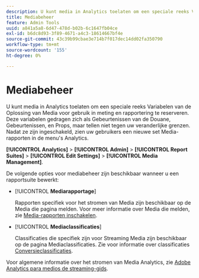 ```yaml
---
description: U kunt media in Analytics toelaten om een speciale reeks Variabelen van de Oplossing van Media voor gebruik in meting en rapportering te reserveren.
title: Mediabeheer
feature: Admin Tools
uuid: a841a5a8-6d47-478d-b02b-6c1647fb04ce
exl-id: b6dc8d93-3f89-4671-a4c3-18614667bf4e
source-git-commit: 43c39b99cbae3e714b7f017dec14dd02fa350790
workflow-type: tm+mt
source-wordcount: '155'
ht-degree: 0%

---
```


# Mediabeheer

U kunt media in Analytics toelaten om een speciale reeks Variabelen van de Oplossing van Media voor gebruik in meting en rapportering te reserveren. Deze variabelen gedragen zich als Gebeurtenissen van de Douane, Gebeurtenissen, en Props, maar tellen niet tegen uw veranderlijke grenzen. Nadat ze zijn ingeschakeld, zien uw gebruikers een nieuwe set Media-rapporten in de menu&#39;s Analytics.

**[!UICONTROL Analytics]** > **[!UICONTROL Admin]** > **[!UICONTROL Report Suites]** > **[!UICONTROL Edit Settings]** > **[!UICONTROL Media Management]**.

De volgende opties voor mediabeheer zijn beschikbaar wanneer u een rapportsuite bewerkt:

* [!UICONTROL **Mediarapportage**]

  Rapporten specifiek voor het stromen van Media zijn beschikbaar op de Media die pagina melden. Voor meer informatie over Media die melden, zie [Media-rapporten inschakelen](https://experienceleague.adobe.com/docs/media-analytics/using/media-reports/media-reports-enable.html).

* [!UICONTROL **Mediaclassificaties**]

  Classificaties die specifiek zijn voor Streaming Media zijn beschikbaar op de pagina Mediaclassificaties. Zie voor informatie over classificaties [Conversieclassificaties](/help/admin/admin/c-manage-report-suites/c-edit-report-suites/conversion-var-admin/conversion-classifications.md).

Voor algemene informatie over het stromen van Media Analytics, zie [Adobe Analytics para medios de streaming-gids](https://experienceleague.adobe.com/docs/media-analytics/using/media-overview.html).
